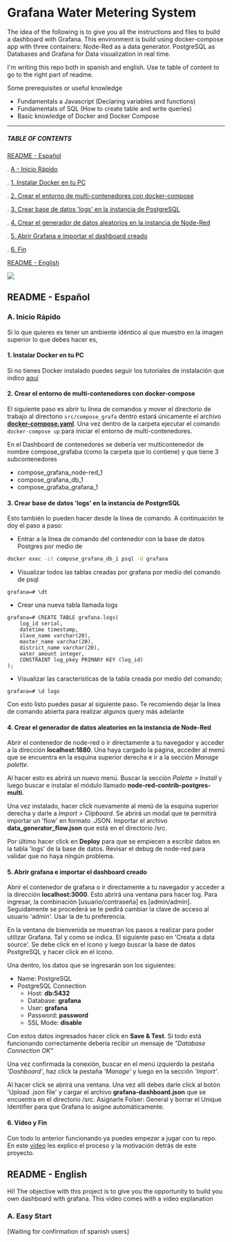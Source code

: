 # Grafana Water Metering System

The idea of the following is to give you all the instructions and files to build a dashboard with Grafana. This environment is build using docker-compose app with three containers: Node-Red as a data generator. PostgreSQL as Databases and Grafana for Data visualization in real time. 

I'm writing this repo both in spanish and english. Use te table of content to go to the right part of readme. 

Some prerequisites or useful knowledge

* Fundamentals a Javascript (Declaring variables and functions)
* Fundamentals of SQL (How to create table and write queries)
* Basic knowledge of Docker and Docker Compose

------



##### **TABLE OF CONTENTS**

[README - Español](#readme---español)

.	[A - Inicio Rápido](#a-inicio-rápido)

.		[1. Instalar Docker en tu PC](#1-instalar-docker-en-tu-pc)

.		[2. Crear el entorno de multi-contenedores con docker-compose](#2-crear-el-entorno-de-multi-contenedores-con-docker-compose)

.		[3. Crear base de datos 'logs' en la instancia de PostgreSQL](#3-crear-base-de-datos-logs-en-la-instancia-de-postgresql)

.		[4. Crear el generador de datos aleatorios en la instancia de Node-Red](#4-crear-el-generador-de-datos-aleatorios-en-la-instancia-de-node-red)

.		[5. Abrir Grafana e importar el dashboard creado](#5-abrir-grafana-e-importar-el-dashboard-creado)

.		[6. Fin](#6-fin)

[README - English](#readme---english)





![](https://joseluisramoncolmenares.files.wordpress.com/2020/06/bannergrafanadashboard1.png)



## README - Español

### A. Inicio Rápido

Si lo que quieres es tener un ambiente idéntico al que muestro en la imagen superior lo que debes hacer es,

#### 1. Instalar Docker en tu PC

Si no tienes Docker instalado puedes seguir los tutoriales de instalación que indico [aquí](https://joseluisramoncolmenares.wordpress.com/2020/06/18/como-configurar-docker-para-tus-proyectos/)

#### 2. Crear el entorno de multi-contenedores con docker-compose

El siguiente paso es abrir tu línea de comandos y mover el directorio de trabajo al directorio `src/compose_grafa` dentro estará únicamente el archivo **[docker-compose.yaml](https://docs.docker.com/compose/)**. Una vez dentro de la carpeta ejecutar el comando `docker-compose up` para iniciar el entorno de multi-contenedores.

En el Dashboard de contenedores se debería ver multicontenedor de nombre compose_grafaba (como la carpeta que lo contiene) y que tiene 3 subcontenedores

* compose_grafana_node-red_1
* compose_grafana_db_1
* compose_grafaba_grafana_1

#### 3. Crear base de datos 'logs' en la instancia de PostgreSQL

Esto también lo pueden hacer desde la línea de comando. A continuación te doy el paso a paso: 

* Entrar a la línea de comando del contenedor con la base de datos Postgres por medio de

```bash
docker exec -it compose_grafana_db_1 psql -U grafana
```

* Visualizar todos las tablas creadas por grafana por medio del comando de psql

```
grafana=# \dt
```

* Crear una nueva tabla llamada logs

```plsql
grafana=# CREATE TABLE grafana.logs(
    log_id serial,
    datetime timestamp,
    slave_name varchar(20),
    master_name varchar(20),
    district_name varchar(20),
    water_amount integer,
    CONSTRAINT log_pkey PRIMARY KEY (log_id)
);
```

* Visualizar las características de la tabla creada por medio del comando;

```
grafana=# \d logs
```

Con esto listo puedes pasar al siguiente paso. Te recomiendo dejar la línea de comando abierta para realizar algunos query más adelante

#### 4. Crear el generador de datos aleatorios en la instancia de Node-Red

Abrir el contenedor de node-red o ir directamente a tu navegador y acceder a la dirección **localhost:1880**. Una haya cargado la página, acceder al menú que se encuentra en la esquina superior derecha e ir a la sección *Manage palette*.

Al hacer esto es abrirá un nuevo menú. Buscar la sección *Palette > Install* y luego buscar e instalar el módulo llamado **node-red-contrib-postgres-multi**.

Una vez instalado, hacer click nuevamente al menú de la esquina superior derecha y darle a *Import > Clipboard*. Se abrirá un modal que te permitirá importar un 'flow' en formato .JSON. Importar el archivo **data_generator_flow.json** que está en el directorio /src.

Por último hacer click en **Deploy** para que se empiecen a escribir datos en la tabla 'logs' de la base de datos. Revisar el debug de node-red para validar que no haya ningún problema. 

#### 5. Abrir grafana e importar el dashboard creado

Abrir el contenedor de grafana o ir directamente a tu navegador y acceder a la dirección **localhost:3000**. Esto abrirá una ventana para hacer log. Para ingresar, la combinación [usuario/contraseña] es [admin/admin]. Seguidamente se procederá se te pedirá cambiar la clave de acceso al usuario 'admin'. Usar la de tu preferencia.

En la ventana de bienvenida se muestran los pasos a realizar para poder utilizar Grafana. Tal y como se indica. El siguiente paso en 'Creata a data source'. Se debe click en el ícono y luego buscar la base de datos PostgreSQL y hacer click en el ícono. 

Una dentro, los datos que se ingresarán son los siguientes: 

* Name: PostgreSQL
* PostgreSQL Connection
  * Host: **db:5432**
  * Database: **grafana**
  * User: **grafana**
  * Password: **password**
  * SSL Mode: **disable**

Con estos datos ingresados hacer click en **Save & Test**. Si todo está funcionando correctamente debería recibir un mensaje de *"Database Connection OK"*

Una vez confirmada la conexión, buscar en el menú izquierdo la pestaña *'Dashboard'*, haz click la pestaña *'Manage'* y luego en la sección *'Import'*.

Al hacer click se abrirá una ventana. Una vez allí debes darle click al botón 'Upload .json file' y cargar el archivo **grafana-dashboard.json** que se encuentra en el directorio /src. Asignarle Folser: General y borrar el Unique Identifier para que Grafana lo asigne automáticamente.

#### 6. Vídeo y Fin

Con todo lo anterior funcionando ya puedes empezar a jugar con tu repo. En este [vídeo](https://youtu.be/UO6tl2n1UvE) les explico el proceso y la motivación detrás de este proyecto.













## README - English

Hi! The objective with this project is to give you the opportunity to build you own dashboard with grafana. This video comes with a video explanation

### A. Easy Start

[Waiting for confirmation of spanish users]